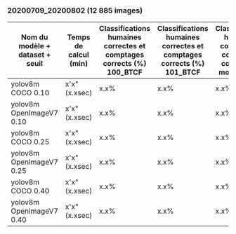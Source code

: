 ### 20200709_20200802 (12 885 images)

| Nom du modèle + dataset + seuil | Temps de calcul (min) | Classifications humaines correctes et comptages corrects (%) 100_BTCF | Classifications humaines correctes et comptages corrects (%) 101_BTCF| Classifications humaines correctes et comptages corrects en moyenne(%)|
|-----------|-----------|-----------|-----------|-----------|
| yolov8m COCO 0.10  | x'x"(x.xsec)   | x.x%   |x.x%   |x.x%|
| yolov8m OpenImageV7 0.10 | x'x"(x.xsec)   | x.x%   |x.x%   |x.x%|
| yolov8m COCO 0.25  | x'x"(x.xsec)   | x.x%   |x.x%   |x.x%|
| yolov8m OpenImageV7 0.25 | x'x"(x.xsec)   | x.x%   |x.x%   |x.x%|
| yolov8m COCO 0.40  | x'x"(x.xsec)   | x.x%   |x.x%   |x.x%|
| yolov8m OpenImageV7 0.40 | x'x"(x.xsec)   | x.x%   |x.x%   |x.x%|
